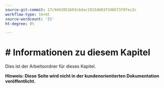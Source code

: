 ```yaml
---
source-git-commit: 17c9d43851b83cbdac1915db03f346573f07ec2c
workflow-type: tm+mt
source-wordcount: '21'
ht-degree: 0%

---
```

# # Informationen zu diesem Kapitel

Dies ist der Arbeitsordner für dieses Kapitel.

**Hinweis: Diese Seite wird nicht in der kundenorientierten Dokumentation veröffentlicht.**

